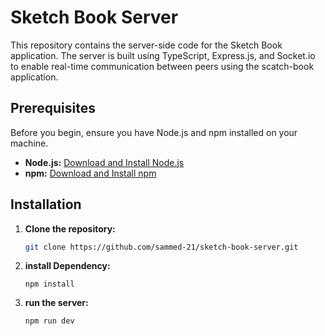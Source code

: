 # Sketch Book Server

This repository contains the server-side code for the Sketch Book application. The server is built using TypeScript, Express.js, and Socket.io to enable real-time communication between peers using the scatch-book application.

## Prerequisites

Before you begin, ensure you have Node.js and npm installed on your machine.

- **Node.js:** [Download and Install Node.js](https://nodejs.org/)
- **npm:** [Download and Install npm](https://www.npmjs.com/get-npm)

## Installation

1. **Clone the repository:**

   ```bash
   git clone https://github.com/sammed-21/sketch-book-server.git

   ```
2. **install Dependency:**

    ```
    npm install
    ```
3. **run the server:**
    ```
    npm run dev 
    
    ```